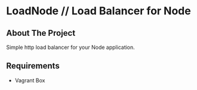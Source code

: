 # LoadNode // Load Balancer for Node
## About The Project
Simple http load balancer for your Node application.

## Requirements
* Vagrant Box